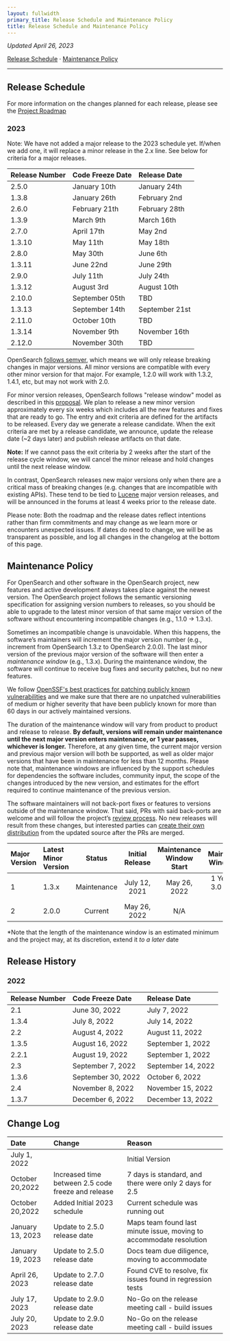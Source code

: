 ```yaml
---
layout: fullwidth
primary_title: Release Schedule and Maintenance Policy
title: Release Schedule and Maintenance Policy
---
```



_Updated April 26, 2023_

[Release Schedule](#release-schedule) &middot; [Maintenance Policy](#maintenance-policy)

---

 
## Release Schedule ##

For more information on the changes planned for each release, please see the [Project Roadmap](https://github.com/orgs/opensearch-project/projects/1)

### 2023 ###

Note:  We have not added a major release to the 2023 schedule yet.  If/when we add one, it will replace a minor release in the 2.x line.  See below for criteria for a major releases.

<div class="table-styler"></div>

| Release Number| Code Freeze Date | Release Date   |
|:--------------|:-----------------|:---------------|
| 2.5.0         | January 10th     | January 24th   |
| 1.3.8         | January 26th     | February 2nd   |
| 2.6.0         | February 21th    | February 28th  |
| 1.3.9         | March 9th        | March 16th     |
| 2.7.0         | April 17th       | May 2nd        |
| 1.3.10        | May 11th         | May 18th       |
| 2.8.0         | May 30th         | June 6th       |
| 1.3.11        | June 22nd        | June 29th      |
| 2.9.0         | July 11th        | July 24th      |
| 1.3.12        | August 3rd       | August 10th    |
| 2.10.0        | September 05th   | TBD            |
| 1.3.13        | September 14th   | September 21st |
| 2.11.0        | October 10th     | TBD       |
| 1.3.14        | November 9th     | November 16th  |
| 2.12.0        | November 30th    | TBD      |

OpenSearch [follows semver](https://opensearch.org/blog/technical-post/2021/08/what-is-semver/), which means we will only release breaking changes in major versions.  All minor versions are compatible with every other minor version for that major.  For example, 1.2.0 will work with 1.3.2, 1.4.1, etc, but may not work with 2.0.
 
For minor version releases, OpenSearch follows "release window" model as described in this [proposal](https://github.com/opensearch-project/.github/issues/150).  We plan to release a new minor version approximately every six weeks which includes all the new features and fixes that are ready to go. The entry and exit criteria are defined for the artifacts to be released. Every day we generate a release candidate. When the exit criteria are met by a release candidate, we announce, update the release date (~2 days later) and publish release artifacts on that date. 

**Note:** If we cannot pass the exit criteria by 2 weeks after the start of the release cycle window, we will cancel the minor release and hold changes until the next release window.

In contrast, OpenSearch releases new major versions only when there are a critical mass of breaking changes (e.g. changes that are incompatible with existing APIs).  These tend to be tied to [Lucene](https://lucene.apache.org/) major version releases, and will be announced in the forums at least 4 weeks prior to the release date.

Please note: Both the roadmap and the release dates reflect intentions rather than firm commitments and may change as we learn more or encounters unexpected issues. If dates do need to change, we will be as transparent as possible, and log all changes in the changelog at the bottom of this page.
 

## Maintenance Policy ##

For OpenSearch and other software in the OpenSearch project, new features and active development always takes place against the newest version. The OpenSearch project follows the semantic versioning specification for assigning version numbers to releases, so you should be able to upgrade to the latest minor version of that same major version of the software without encountering incompatible changes (e.g., 1.1.0 → 1.3.x).

Sometimes an incompatible change is unavoidable. When this happens, the software’s maintainers will increment the major version number (e.g., increment from OpenSearch 1.3.z to OpenSearch 2.0.0). The last minor version of the previous major version of the software will then enter a *maintenance window* (e.g., 1.3.x). During the maintenance window, the software will continue to receive bug fixes and security patches, but no new features.

We follow [OpenSSF's best practices for patching publicly known vulnerabilities](https://bestpractices.coreinfrastructure.org/en/criteria/0?details=true&rationale=true#0.vulnerabilities_fixed_60_days) and we make sure that there are no unpatched vulnerabilities of medium or higher severity that have been publicly known for more than 60 days in our actively maintained versions.

The duration of the maintenance window will vary from product to product and release to release. **By default, versions will remain under maintenance until the next major version enters maintenance, or 1 year passes, whichever is longer.** Therefore, at any given time, the current major version and previous major version will both be supported, as well as older major versions that have been in maintenance for less than 12 months. Please note that, maintenance windows are influenced by the support schedules for dependencies the software includes, community input, the scope of the changes introduced by the new version, and estimates for the effort required to continue maintenance of the previous version. 

The software maintainers will not back-port fixes or features to versions outside of the maintenance window. That said, PRs with said back-ports are welcome and will follow the project’s [review process](https://github.com/opensearch-project/OpenSearch/blob/main/CONTRIBUTING.md#review-process). No new releases will result from these changes, but interested parties can [create their own distribution](https://github.com/opensearch-project/opensearch-build#building-and-testing-an-opensearch-distribution) from the updated source after the PRs are merged.

<div class="table-styler"></div>

| Major Version | Latest Minor Version |   Status    | Initial Release | Maintenance Window Start | Maintenance Window End             |
|:--------------|:---------------------|:-----------:|:---------------:|:------------------------:|:----------------------:            |
| 1             | 1.3.x                | Maintenance |  July 12, 2021  |       May 26, 2022       |   1 Year after 3.0 Release Date    |
| 2             | 2.0.0                |   Current   |  May 26, 2022   |           N/A            |          N/A                       |

*Note that the length of the maintenance window is an estimated minimum and the project may, at its discretion, extend it _to a later_ date 

## Release History ##

### 2022 ###

<div class="table-styler"></div>

| Release Number | Code Freeze Date   | Release Date       |
|:---------------|:-------------------|:-------------------|
| 2.1            | June 30, 2022      | July 7, 2022       |
| 1.3.4          | July 8, 2022       | July 14, 2022      |
| 2.2            | August 4, 2022     | August 11, 2022    |
| 1.3.5          | August 16, 2022    | September 1, 2022  |
| 2.2.1          | August 19, 2022    | September 1, 2022  |
| 2.3            | September 7, 2022  | September 14, 2022 |
| 1.3.6          | September 30, 2022 | October 6, 2022    |
| 2.4            | November 8, 2022   | November 15, 2022  |
| 1.3.7          | December 6, 2022   | December 13, 2022  |

## Change Log ##

<div class="table-styler"></div>

| Date         | Change | Reason          |
|:-------------|:-------|:----------------|
| July 1, 2022 |        | Initial Version |
|October 20,2022 |   Increased time between 2.5 code freeze and release | 7 days is standard, and there were only 2 days for 2.5 | 
|October 20,2022 | Added Initial 2023 schedule|Current schedule was running out|
| January 13, 2023  | Update to 2.5.0 release date  | Maps team found last minute issue, moving to accommodate resolution  |
| January 19, 2023  | Update to 2.5.0 release date  | Docs team due diligence, moving to accommodate  |
| April 26, 2023  | Update to 2.7.0 release date  | Found CVE to resolve, fix issues found in regression tests  |
| July 17, 2023  | Update to 2.9.0 release date  | No-Go on the release meeting call - build issues  |
| July 20, 2023  | Update to 2.9.0 release date  | No-Go on the release meeting call - build issues  |

<br>

